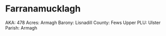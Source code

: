 # Farranamucklagh

AKA: 478
Acres: Armagh
Barony: Lisnadill
County: Fews Upper
PLU: Ulster
Parish: Armagh